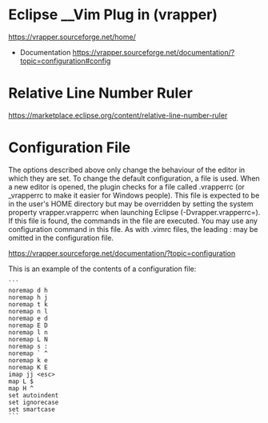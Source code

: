 # Eclipse __Vim Plug in (vrapper) 

https://vrapper.sourceforge.net/home/

  - Documentation https://vrapper.sourceforge.net/documentation/?topic=configuration#config


# Relative Line Number Ruler

https://marketplace.eclipse.org/content/relative-line-number-ruler

# Configuration File
The options described above only change the behaviour of the editor in which they are set. To change the default configuration, a file is used. When a new editor is opened, the plugin checks for a file called .vrapperrc (or _vrapperrc to make it easier for Windows people). This file is expected to be in the user's HOME directory but may be overridden by setting the system property vrapper.vrapperrc when launching Eclipse (-Dvrapper.vrapperrc=<file>). If this file is found, the commands in the file are executed. You may use any configuration command in this file. As with .vimrc files, the leading : may be omitted in the configuration file.
    
  https://vrapper.sourceforge.net/documentation/?topic=configuration

This is an example of the contents of a configuration file:

    ```
    noremap d h
    noremap h j
    noremap t k
    noremap n l
    noremap e d
    noremap E D
    noremap l n
    noremap L N
    noremap s :
    noremap ` ^
    noremap k e
    noremap K E
    imap jj <esc>
    map L $
    map H ^
    set autoindent
    set ignorecase
    set smartcase
    ```
